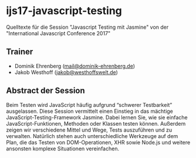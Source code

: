 # ijs17-javascript-testing

Quelltexte für die Session "Javascript Testing mit Jasmine" von der "International Javascript Conference 2017"

## Trainer

- Dominik Ehrenberg (mail@dominik-ehrenberg.de)
- Jakob Westhoff (jakob@westhoffswelt.de)

## Abstract der Session

Beim Testen wird JavaScript häufig aufgrund “schwerer Testbarkeit” ausgelassen. Diese Session vermittelt einen Einstieg in das mächtige JavaScript-Testing-Framework Jasmine. Dabei lernen Sie, wie sie einfache JavaScript-Funktionen, Methoden oder Klassen testen können. Außerdem zeigen wir verschiedene Mittel und Wege, Tests auszuführen und zu verwalten. Natürlich stehen auch unterschiedliche Werkzeuge auf dem Plan, die das Testen von DOM-Operationen, XHR sowie Node.js und weitere ansonsten komplexe Situationen vereinfachen.
